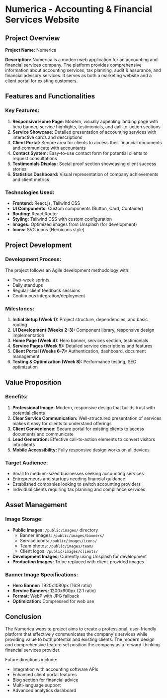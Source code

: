# Numerica - Accounting & Financial Services Website

## Project Overview
**Project Name:** Numerica

**Description:**
Numerica is a modern web application for an accounting and financial services company. The platform provides comprehensive information about accounting services, tax planning, audit & assurance, and financial advisory services. It serves as both a marketing website and a client portal for existing customers.

## Features and Functionalities

### Key Features:
1. **Responsive Home Page:** Modern, visually appealing landing page with hero banner, service highlights, testimonials, and call-to-action sections
2. **Service Showcase:** Detailed presentation of accounting services with interactive cards and descriptions
3. **Client Portal:** Secure area for clients to access their financial documents and communicate with accountants
4. **Contact System:** Easy-to-use contact form for potential clients to request consultations
5. **Testimonials Display:** Social proof section showcasing client success stories
6. **Statistics Dashboard:** Visual representation of company achievements and client metrics

### Technologies Used:
- **Frontend:** React.js, Tailwind CSS
- **UI Components:** Custom components (Button, Card, Container)
- **Routing:** React Router
- **Styling:** Tailwind CSS with custom configuration
- **Images:** Optimized images from Unsplash (for development)
- **Icons:** SVG icons (Heroicons style)

## Project Development

### Development Process:
The project follows an Agile development methodology with:
- Two-week sprints
- Daily standups
- Regular client feedback sessions
- Continuous integration/deployment

### Milestones:
1. **Initial Setup (Week 1):** Project structure, dependencies, and basic routing
2. **UI Development (Weeks 2-3):** Component library, responsive design implementation
3. **Home Page (Week 4):** Hero banner, services section, testimonials
4. **Service Pages (Week 5):** Detailed service descriptions and features
5. **Client Portal (Weeks 6-7):** Authentication, dashboard, document management
6. **Testing & Optimization (Week 8):** Performance testing, SEO optimization

## Value Proposition

### Benefits:
1. **Professional Image:** Modern, responsive design that builds trust with potential clients
2. **Clear Service Communication:** Well-structured presentation of services makes it easy for clients to understand offerings
3. **Client Convenience:** Secure portal for existing clients to access documents and communicate
4. **Lead Generation:** Effective call-to-action elements to convert visitors into clients
5. **Mobile Accessibility:** Fully responsive design works on all devices

### Target Audience:
- Small to medium-sized businesses seeking accounting services
- Entrepreneurs and startups needing financial guidance
- Established companies looking to switch accounting providers
- Individual clients requiring tax planning and compliance services

## Asset Management

### Image Storage:
- **Public Images:** `/public/images/` directory
  - Banner images: `/public/images/banners/`
  - Service icons: `/public/images/icons/`
  - Team photos: `/public/images/team/`
  - Client logos: `/public/images/clients/`
- **Development Images:** Currently using Unsplash for development
- **Production Images:** To be replaced with client-provided images

### Banner Image Specifications:
- **Hero Banner:** 1920x1080px (16:9 ratio)
- **Service Banners:** 1200x600px (2:1 ratio)
- **Format:** WebP with JPG fallback
- **Optimization:** Compressed for web use

## Conclusion
The Numerica website project aims to create a professional, user-friendly platform that effectively communicates the company's services while providing value to both potential and existing clients. The modern design and comprehensive feature set position the company as a forward-thinking financial services provider.

Future directions include:
- Integration with accounting software APIs
- Enhanced client portal features
- Blog section for financial advice
- Multi-language support
- Advanced analytics dashboard 
